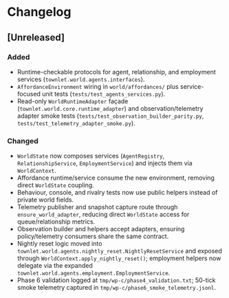 # Changelog

## [Unreleased]
### Added
- Runtime-checkable protocols for agent, relationship, and employment services (`townlet.world.agents.interfaces`).
- `AffordanceEnvironment` wiring in `world/affordances/` plus service-focused unit tests (`tests/test_agents_services.py`).
- Read-only `WorldRuntimeAdapter` façade (`townlet.world.core.runtime_adapter`) and observation/telemetry adapter smoke tests (`tests/test_observation_builder_parity.py`, `tests/test_telemetry_adapter_smoke.py`).

### Changed
- `WorldState` now composes services (`AgentRegistry`, `RelationshipService`, `EmploymentService`) and injects them via `WorldContext`.
- Affordance runtime/service consume the new environment, removing direct `WorldState` coupling.
- Behaviour, console, and rivalry tests now use public helpers instead of private world fields.
- Telemetry publisher and snapshot capture route through `ensure_world_adapter`, reducing direct `WorldState` access for queue/relationship metrics.
- Observation builder and helpers accept adapters, ensuring policy/telemetry consumers share the same contract.
- Nightly reset logic moved into `townlet.world.agents.nightly_reset.NightlyResetService` and exposed through `WorldContext.apply_nightly_reset()`; employment helpers now delegate via the expanded `townlet.world.agents.employment.EmploymentService`.
- Phase 6 validation logged at `tmp/wp-c/phase4_validation.txt`; 50-tick smoke telemetry captured in `tmp/wp-c/phase6_smoke_telemetry.jsonl`.
